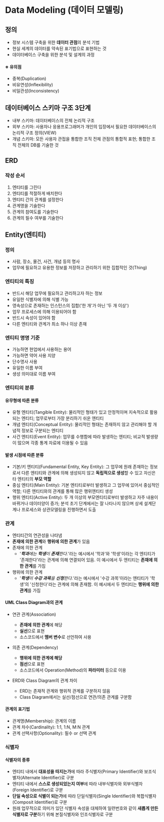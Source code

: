# Data Modeling (데이터 모델링)

## 정의

- 정보 시스템 구축을 위한 **데이터 관점**의 분석 기법
- 현실 세계의 데이터를 약속된 표기법으로 표현하는 것
- 데이터베이스 구축을 위한 분석 및 설계의 과정

#### ※ 유의점

- 중복(Duplication)
- 비유연성(Inflexibility)
- 비일관성(Inconsistency)



## 데이터베이스 스키마 구조 3단계

- 내부 스키마: 데이터베이스의 전체 논리적 구조
- 외부 스키마: 사용자나 응용프로그래머가 개인의 입장에서 필요한 데이터베이스의 논리적 구조 정의(VIEW)
- 개념 스키마: 모든 사용자 관접을 통합한 조직 전체 관점의 통합적 표현; 통합한 조직 전체의 DB를 기술한 것





## ERD

### 작성 순서

1. 엔티티를 그린다
2. 엔티티를 적절하게 배치한다
3. 엔티티 간의 관계를 설정한다
4. 관계명을 기술한다
5. 관계의 참여도를 기술한다
6. 관계의 필수 여부를 기술한다



## Entity(엔티티)

### 정의

- 사람, 장소, 물건, 사건, 개념 등의 명사
- 업무에 필요하고 유용한 정보를 저장하고 관리하기 위한 집합적인 것(Thing)



### 엔티티의 특징

- 반드시 해당 업무에 필요하고 관리하고자 하는 정보
- 유일한 식별자에 의해 식별 가능
- 영속성으로 존재하는 인스턴스의 집합('한 개'가 아닌 '두 개 이상')
- 업무 프로세스에 의해 이용되어야 함
- 반드시 속성이 있어야 함
- 다른 엔티티와 관계가 최소 하나 이상 존재



### 엔티티 명명 기준

- 가능하면 현업에서 사용하는 용어
- 가능하면 약어 사용 지양
- 단수명사 사용
- 유일한 이름 부여
- 생성 의미대로 이름 부여



### 엔티티의 분류

#### 유무형에 따른 분류

- 유형 엔티티(Tangible Entity): 물리적인 형태가 있고 안정적이며 지속적으로 활용되는 엔티티; 업무로부터 가장 분리하기 쉬운 엔티티
- 개념 엔티티(Conceptual Entity): 물리적인 형태는 존재하지 않고 관리해야 할 개념적 정보로 구분되는 엔티티
- 사건 엔티티(Event Entity): 업무를 수행함에 따라 발생하는 엔티티; 비교적 발생량이 많으며 각종 통계 자료에 이용될 수 있음



#### 발생 시점에 따른 분류

- 기본/키 엔티티(Fundamental Entity, Key Entity): 그 업무에 원래 존재하는 정보로서 다른 엔티티와 관계에 의해 생성되지 않고 **독립적으로 생성**할 수 있고 자신은 타 엔티티의 **부모 역할**
- 중심 엔티티(Main Entity): 기본 엔티티로부터 발생하고 그 업무에 있어서 중심적인 역할; 다른 엔티티와의 관계를 통해 많은 행위엔티티 생성
- 행위 엔티티(Active Entity): 두 개 이상의 부모엔티티로부터 발생하고 자주 내용이 바뀌거나 데이터양이 증가; 분석 초기 단계에서는 잘 나타나지 않으며 상세 설계단계나 프로세스와 상관모델링을 진행하면서 도출



### 관계

- 엔티티간의 연관성을 나타냄
- **존재에 의한 관계**와 **행위에 의한 관계**가 있음
- 존재에 의한 관계
  - '_**학과**에는 **학생**이 **존재**한다._'라는 예시에서 '학과'와 '학생'이라는 각 엔티티가 '존재한다'라는 관계에 의해 연결되어 있음. 이 예시에서 두 엔티티는 **존재에 의한 관계**를 가짐
- 행위에 의한 관계
  - '_**학생**이 **수강 과목**을 **신청**한다._'라는 예시에서 '수강 과목'이라는 엔티티가 '학생'의 '신청한다'라는 관계에 의해 존재함. 이 예시에서 두 엔티티는 **행위에 의한 관계**를 가짐

#### UML Class Diagram과의 관계

- 연관 관계(Association)
  - **존재에 의한 관계**에 해당
  - **실선**으로 표현
  - 소스코드에서 **멤버 변수**로 선언하여 사용
- 의존 관계(Dependency)
  - **행위에 의한 관계에 해당**
  - **점선**으로 표현
  - 소스코드에서 Operation(Method)의 **파라미터** 등으로 이용

- ERD와 Class Diagram의 관계 차이
  - ERD는 존재적 관계와 행위적 관계를 구분하지 않음
  - Class Diagram에서는 실선/점선으로 연관/의존 관계를 구분함



#### 관계의 표기법

- 관계명(Membership): 관계의 이름
- 관계 차수(Cardinality): 1:1, 1:N, M:N 관계
- 관계 선택사항(Optionality): 필수 or 선택 관계



### 식별자

#### 식별자의 종류

- 엔티티 내에서 **대표성을 따지는가**에 따라 주식별자(Primary Identifier)와 보조식별자(Alternate Identifier)로 구분
- 엔티티 내에서 **스스로 생성되었는지 여부**에 따라 내부식별자와 외부식별자(Foreign Identifier)로 구분
- **단일 속성으로 식별이 되는가**에 따라 단일식별자(Single Identifier)와 복합식별자(Composit Identifier)로 구분
- 원래 업무적으로 의미가 있던 식별자 속성을 대체하여 일련번호와 같이 **새롭게 만든 식별자로 구분**하기 위해 본질식별자와 인조식별자로 구분



